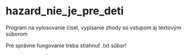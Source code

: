 # hazard_nie_je_pre_deti
Program na vylosovanie čísel, vypísanie zhody so vstupom aj textovým súborom

Pre správne fungovanie treba stiahnuť .txt súbor!
